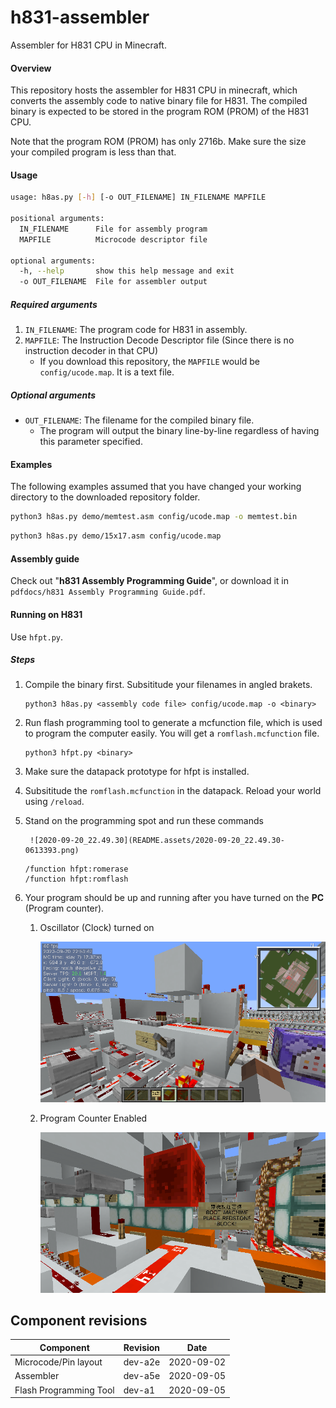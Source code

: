 # h831-assembler
Assembler for H831 CPU in Minecraft.

#### Overview

This repository hosts the assembler for H831 CPU in minecraft, which converts the assembly code to native binary file for H831. The compiled binary is expected to be stored in the program ROM (PROM) of the H831 CPU.

Note that the program ROM (PROM) has only 2716b. Make sure the size your compiled program is less than that.

#### Usage

```bash
usage: h8as.py [-h] [-o OUT_FILENAME] IN_FILENAME MAPFILE

positional arguments:
  IN_FILENAME      File for assembly program
  MAPFILE          Microcode descriptor file

optional arguments:
  -h, --help       show this help message and exit
  -o OUT_FILENAME  File for assembler output
```

##### Required arguments

1. `IN_FILENAME`: The program code for H831 in assembly.
2. `MAPFILE`: The Instruction Decode Descriptor file (Since there is no instruction decoder in that CPU)
	- If you download this repository, the `MAPFILE` would be `config/ucode.map`. It is a text file.

##### Optional arguments

- `OUT_FILENAME`: The filename for the compiled binary file.
	- The program will output the binary line-by-line regardless of having this parameter specified.

#### Examples

The following examples assumed that you have changed your working directory to the downloaded repository folder.

```bash
python3 h8as.py demo/memtest.asm config/ucode.map -o memtest.bin
```

```bash
python3 h8as.py demo/15x17.asm config/ucode.map
```

#### Assembly guide

Check out "**h831 Assembly Programming Guide**", or download it in `pdfdocs/h831 Assembly Programming Guide.pdf`.

#### Running on H831

Use `hfpt.py`. 

##### Steps

1. Compile the binary first. Subsititude your filenames in angled brakets.

	```shell
	python3 h8as.py <assembly code file> config/ucode.map -o <binary>
	```

2. Run flash programming tool to generate a mcfunction file, which is used to program the computer easily. You will get a `romflash.mcfunction` file.

	```shell
	python3 hfpt.py <binary>
	```
	
3. Make sure the datapack prototype for hfpt is installed.

4. Subsititude the `romflash.mcfunction` in the datapack. Reload your world using `/reload`.

5. Stand on the programming spot and run these commands

		![2020-09-20_22.49.30](README.assets/2020-09-20_22.49.30-0613393.png)

	```
	/function hfpt:romerase
	/function hfpt:romflash
	```

6. Your program should be up and running after you have turned on the **PC** (Program counter).

	1. Oscillator (Clock) turned on

		![2020-09-20_22.50.42](README.assets/2020-09-20_22.50.42-0613469.png)

	2. Program Counter Enabled

		<img src="README.assets/2020-09-20_22.50.51.png" alt="2020-09-20_22.50.51"  />

## Component revisions

| Component              | Revision | Date       |
| ---------------------- | -------- | ---------- |
| Microcode/Pin layout   | dev-a2e  | 2020-09-02 |
| Assembler              | dev-a5e  | 2020-09-05 |
| Flash Programming Tool | dev-a1   | 2020-09-05 |



